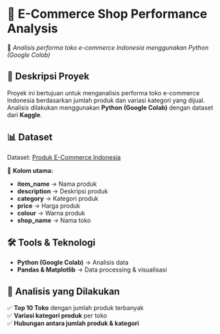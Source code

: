 # 📌 E-Commerce Shop Performance Analysis  
🚀 *Analisis performa toko e-commerce Indonesia menggunakan Python (Google Colab)*  

## 📖 Deskripsi Proyek  
Proyek ini bertujuan untuk menganalisis performa toko e-commerce Indonesia berdasarkan jumlah produk dan variasi kategori yang dijual. Analisis dilakukan menggunakan **Python (Google Colab)** dengan dataset dari **Kaggle**.  

## 📊 Dataset  
Dataset: [Produk E-Commerce Indonesia](https://www.kaggle.com/datasets/safrizalardanaa/produk-ecommerce-indonesia)  

📌 **Kolom utama:**  
- **item_name** → Nama produk  
- **description** → Deskripsi produk  
- **category** → Kategori produk  
- **price** → Harga produk  
- **colour** → Warna produk  
- **shop_name** → Nama toko  

## 🛠️ Tools & Teknologi  
- **Python (Google Colab)** → Analisis data  
- **Pandas & Matplotlib** → Data processing & visualisasi  

## 📌 Analisis yang Dilakukan  
✅ **Top 10 Toko** dengan jumlah produk terbanyak  
✅ **Variasi kategori produk** per toko  
✅ **Hubungan antara jumlah produk & kategori**  
